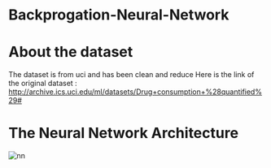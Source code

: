 # Backprogation-Neural-Network

# About the dataset
The dataset is from uci and has been clean and reduce
Here is the link of the original dataset : 
http://archive.ics.uci.edu/ml/datasets/Drug+consumption+%28quantified%29#

# The Neural Network Architecture 
![nn](https://user-images.githubusercontent.com/58919611/105986167-81644780-60d7-11eb-9a25-8bb019f4286d.png)
